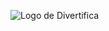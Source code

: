 ![Logo de Divertifica](https://divertifica.es/wp-content/uploads/2021/05/logo-divertifica-web-300x131.png)

